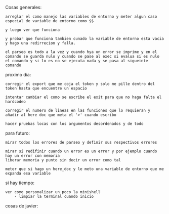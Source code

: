 Cosas generales:

	arreglar el como manejo las variables de entorno y meter algun caso especial de variable de entorno como $$ 

	y luego ver que funciona 

	y probar que funciona tambien cunado la variable de entorno esta vacia y hago una redirrecion y falla.

	el parseo es todo a la vez y cuando hya un error se imprime y en el comando se guarda nulo y cuando se pase al exec si evalua si es nulo el comando y si lo es no se ejecuta nada y se pasa al sigueinte comando

proximo dia:

	corregir el export que me coja el token y solo me pille dentro del token hasta que encuentre un espacio

	intentar cambiar el como se escribe el exit para que no haga falta el hardcodeo 

	corregir el numero de lineas en las funciones que lo requieran y añadir al here doc que meta el '>' cuando escribo

	hacer pruebas locas con los argumentos desordenados y de todo
	


para futuro:

	mirar todos los errores de parseo y definir sus respectivos errores

	mirar si redifinir cuando un error es un error y por ejemplo cuando hay un error con memoria 
	liberar memoria y punto sin decir un error como tal

	meter que si hago un here_doc y le meto una variable de entorno que me expanda esa variable
	


si hay tiempo:

	ver como personalizar un poco la minishell
		- limpiar la terminal cuando inicio
		


cosas de javier:
